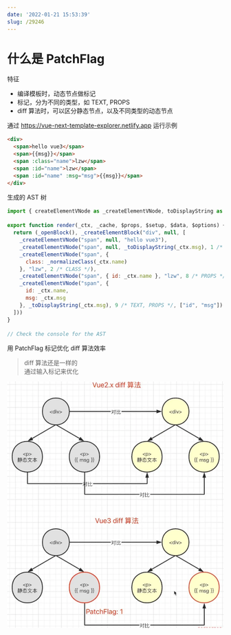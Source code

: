```yaml
---
date: '2022-01-21 15:53:39'
slug: /29246
---
```


# 什么是 PatchFlag

特征

- 编译模板时，动态节点做标记
- 标记，分为不同的类型，如 TEXT, PROPS
- diff 算法时，可以区分静态节点，以及不同类型的动态节点

通过 https://vue-next-template-explorer.netlify.app 运行示例

``` html
<div>
  <span>hello vue3</span>
  <span>{{msg}}</span>
  <span :class="name">lzw</span>
  <span :id="name">lzw</span>
  <span :id="name" :msg="msg">{{msg}}</span>
</div>
```

生成的 AST 树

``` js
import { createElementVNode as _createElementVNode, toDisplayString as _toDisplayString, normalizeClass as _normalizeClass, openBlock as _openBlock, createElementBlock as _createElementBlock } from "vue"

export function render(_ctx, _cache, $props, $setup, $data, $options) {
  return (_openBlock(), _createElementBlock("div", null, [
    _createElementVNode("span", null, "hello vue3"),
    _createElementVNode("span", null, _toDisplayString(_ctx.msg), 1 /* TEXT */),
    _createElementVNode("span", {
      class: _normalizeClass(_ctx.name)
    }, "lzw", 2 /* CLASS */),
    _createElementVNode("span", { id: _ctx.name }, "lzw", 8 /* PROPS */, ["id"]),
    _createElementVNode("span", {
      id: _ctx.name,
      msg: _ctx.msg
    }, _toDisplayString(_ctx.msg), 9 /* TEXT, PROPS */, ["id", "msg"])
  ]))
}

// Check the console for the AST
```

用 PatchFlag 标记优化 diff 算法效率
> diff 算法还是一样的  
> 通过输入标记来优化  

![diff](./images/diff-20220121162522.webp)
